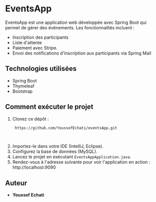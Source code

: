 ﻿# EventsApp

EventsApp est une application web développée avec Spring Boot qui permet de gérer des événements. Les fonctionnalités incluent :
- Inscription des participants
- Liste d'attente
- Paiement avec Stripe. 
- Envoi des notifications d'inscription aux participants via Spring Mail 

## Technologies utilisées
- Spring Boot
- Thymeleaf
- Bootstrap


## Comment exécuter le projet
1. Clonez ce dépôt :
   ```bash
    https://github.com/YoussefEchati/eventsApp.git

  
2. Importez-le dans votre IDE (IntelliJ, Eclipse).
3. Configurez la base de données (MySQL).
4. Lancez le projet en exécutant `EventsAppApplication.java`.
5. Rendez-vous à l'adresse suivante pour voir l'application en action : http://localhost:9090

## Auteur
- **Youssef Echati**  


